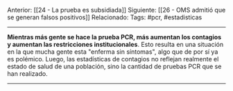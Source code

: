 Anterior: [[24 - La prueba es subsidiada]]
Siguiente: [[26 - OMS admitió que se generan falsos positivos]]
Relacionado:
Tags: #pcr, #estadisticas 

---------------------------------------------------------------------
**Mientras más gente se hace la prueba PCR, más aumentan los contagios y aumentan las restricciones institucionales**. Esto resulta en una situación en la que mucha gente esta "enferma sin síntomas", algo que de por sí ya es polémico. Luego, las estadísticas de contagios no reflejan realmente el estado de salud de una población, sino la cantidad de pruebas PCR que se han realizado.

----------------------------------------------------------------------
